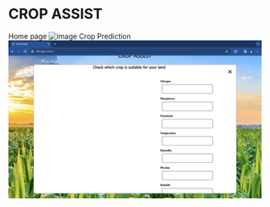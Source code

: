 # CROP ASSIST
Home page
![image](https://github.com/chmanish2807/Crop-Assist/blob/main/Readme_images/1.png)
Crop Prediction
![image](https://github.com/chmanish2807/Crop-Assist/blob/main/Readme_images/2.png)
